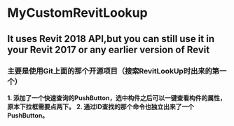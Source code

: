 # MyCustomRevitLookup
## It uses Revit 2018 API,but you can still use it in your Revit 2017 or any earlier version of Revit
### 主要是使用Git上面的那个开源项目（搜索RevitLookUp时出来的第一个）
**1. 添加了一个快速查询的PushButton，选中构件之后可以一键查看构件的属性，原本下拉框需要点两下。**
**2. 通过ID查找的那个命令也独立出来了一个PushButton。**
